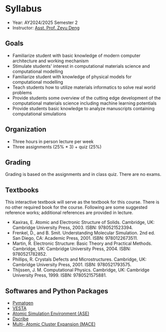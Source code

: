 # Syllabus
- Year: AY2024/2025 Semester 2
- Instructor: [Asst. Prof. Zeyu Deng](https://cde.nus.edu.sg/mse/staff/zeyu-deng/)
## Goals
- Familiarize student with basic knowledge of modern computer architecture and working mechanism
- Stimulate students' interest in computational materials science and computational modelling
- Familiarize student with knowledge of physical models for computational modelling
- Teach students how to utilize materials informatics to solve real world problems
- Provide students some overview of the cutting edge development of the computational materials science including machine learning potentials
- Provide students basic knowledge to analyze manuscripts containing computational simulations
## Organization
- Three hours in person lecture per week
- Three assignments (25% * 3) + quiz (25%)

## Grading
Grading is based on the assignments and in class quiz. There are no exams.

## Textbooks
This interactive textbook will serve as the textbook for this course. There is no other required book for the course. Following are some suggested reference works; additional references are provided in lecture.

- Kaxiras, E. Atomic and Electronic Structure of Solids. Cambridge, UK: Cambridge University Press, 2003. ISBN: 9780521523394.
- Frenkel, D., and B. Smit. Understanding Molecular Simulation. 2nd ed. San Diego, CA: Academic Press, 2001. ISBN: 9780122673511.
- Martin, R. Electronic Structure: Basic Theory and Practical Methods. Cambridge, UK: Cambridge University Press, 2004. ISBN: 9780521782852.
- Phillips, R. Crystals Defects and Microstructures. Cambridge, UK: Cambridge University Press, 2001. ISBN: 9780521793575.
- Thijssen, J. M. Computational Physics. Cambridge, UK: Cambridge University Press, 1999. ISBN: 9780521575881.

## Softwares and Python Packages
- [Pymatgen](https://pymatgen.org)
- [VESTA](https://jp-minerals.org/vesta/en/)
- [Atomic Simulation Environment (ASE)](https://wiki.fysik.dtu.dk/ase/)
- [Dscribe](https://singroup.github.io/dscribe/latest/)
- [Multi- Atomic Cluster Expansion (MACE)](https://github.com/ACEsuit/mace)
